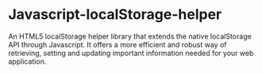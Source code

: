 # Javascript-localStorage-helper

An HTML5 localStorage helper library that extends the native localStorage API through Javascript. It offers a more efficient and robust way of retrieving, setting and updating important information needed for your web application.

